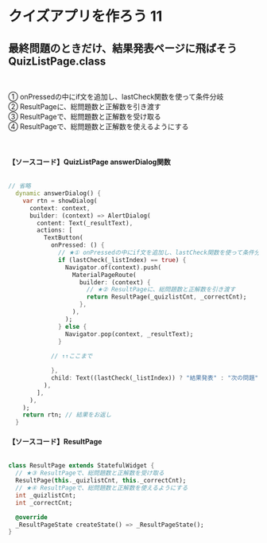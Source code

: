 # **クイズアプリを作ろう 11**

## **最終問題のときだけ、結果発表ページに飛ばそう QuizListPage.class**

<br>

① onPressedの中にif文を追加し、lastCheck関数を使って条件分岐  
② ResultPageに、総問題数と正解数を引き渡す  
③ ResultPageで、総問題数と正解数を受け取る  
④ ResultPageで、総問題数と正解数を使えるようにする  

<br>

#### **【ソースコード】QuizListPage answerDialog関数**

```dart

// 省略
  dynamic answerDialog() {
    var rtn = showDialog(
      context: context,
      builder: (context) => AlertDialog(
        content: Text(_resultText),
        actions: [
          TextButton(
            onPressed: () {
              // ★① onPressedの中にif文を追加し、lastCheck関数を使って条件分岐
              if (lastCheck(_listIndex) == true) {
                Navigator.of(context).push(
                  MaterialPageRoute(
                    builder: (context) {
                      // ★② ResultPageに、総問題数と正解数を引き渡す
                      return ResultPage(_quizlistCnt, _correctCnt);
                    },
                  ),
                );
              } else {
                Navigator.pop(context, _resultText);
              }
            
            // ↑↑ここまで

            },
            child: Text((lastCheck(_listIndex)) ? "結果発表" : "次の問題"),
          ),
        ],
      ),
    );
    return rtn; // 結果をお返し
  }

```

  

#### **【ソースコード】ResultPage**

```dart

class ResultPage extends StatefulWidget {
  // ★③ ResultPageで、総問題数と正解数を受け取る  
  ResultPage(this._quizlistCnt, this._correctCnt);
  // ★④ ResultPageで、総問題数と正解数を使えるようにする 
  int _quizlistCnt;
  int _correctCnt;

  @override
  _ResultPageState createState() => _ResultPageState();
}


```